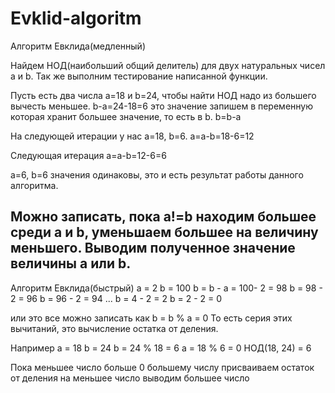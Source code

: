 # Evklid-algoritm
Алгоритм Евклида(медленный)

Найдем НОД(наибольший общий делитель) для двух натуральных чисел a и b.
Так же выполним тестирование написанной функции.

Пусть есть два числа a=18 и b=24, 
чтобы найти НОД надо из большего вычесть меньшее.
b-a=24-18=6 это значение запишем в переменную которая хранит большее значение,
то есть в b. b=b-a

На следующей итерации у нас a=18, b=6.
a=a-b=18-6=12

Следующая итерация
a=a-b=12-6=6

a=6, b=6 значения одинаковы, это и есть результат работы данного алгоритма.

Можно записать, пока a!=b
находим большее среди a и b, уменьшаем большее на величину меньшего. 
Выводим полученное значение величины a или b.
--------------------------------------------------------------------------
Алгоритм Евклида(быстрый)
a = 2
b = 100
b = b - a = 100- 2 = 98
b = 98 - 2 = 96
b = 96 - 2 = 94
...
b = 4 - 2 = 2
b = 2 - 2 = 0

или это все можно записать как b = b % a = 0 
То есть серия этих вычитаний, это вычисление остатка от деления.

Например a = 18 b = 24
b = 24 % 18 = 6
a = 18 % 6 = 0
НОД(18, 24) = 6

Пока меньшее число больше 0
большему числу присваиваем остаток от деления на меньшее число
выводим большее число
